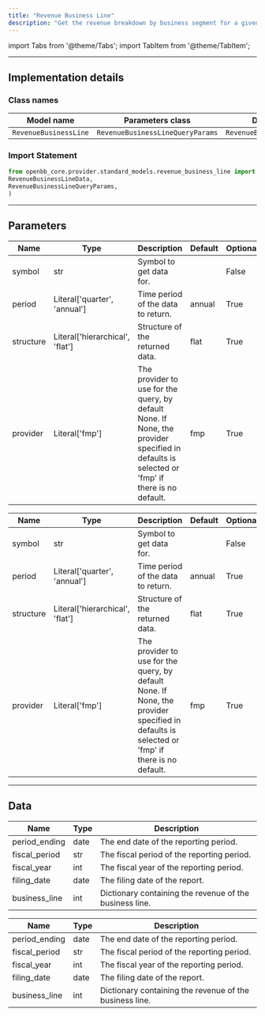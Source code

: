 ```yaml
---
title: "Revenue Business Line"
description: "Get the revenue breakdown by business segment for a given company over time"
---
```


<!-- markdownlint-disable MD012 MD031 MD033 -->

import Tabs from '@theme/Tabs';
import TabItem from '@theme/TabItem';

---

## Implementation details

### Class names

| Model name | Parameters class | Data class |
| ---------- | ---------------- | ---------- |
| `RevenueBusinessLine` | `RevenueBusinessLineQueryParams` | `RevenueBusinessLineData` |

### Import Statement

```python
from openbb_core.provider.standard_models.revenue_business_line import (
RevenueBusinessLineData,
RevenueBusinessLineQueryParams,
)
```

---

## Parameters

<Tabs>

<TabItem value='standard' label='standard'>

| Name | Type | Description | Default | Optional |
| ---- | ---- | ----------- | ------- | -------- |
| symbol | str | Symbol to get data for. |  | False |
| period | Literal['quarter', 'annual'] | Time period of the data to return. | annual | True |
| structure | Literal['hierarchical', 'flat'] | Structure of the returned data. | flat | True |
| provider | Literal['fmp'] | The provider to use for the query, by default None. If None, the provider specified in defaults is selected or 'fmp' if there is no default. | fmp | True |
</TabItem>

<TabItem value='fmp' label='fmp'>

| Name | Type | Description | Default | Optional |
| ---- | ---- | ----------- | ------- | -------- |
| symbol | str | Symbol to get data for. |  | False |
| period | Literal['quarter', 'annual'] | Time period of the data to return. | annual | True |
| structure | Literal['hierarchical', 'flat'] | Structure of the returned data. | flat | True |
| provider | Literal['fmp'] | The provider to use for the query, by default None. If None, the provider specified in defaults is selected or 'fmp' if there is no default. | fmp | True |
</TabItem>

</Tabs>

---

## Data

<Tabs>

<TabItem value='standard' label='standard'>

| Name | Type | Description |
| ---- | ---- | ----------- |
| period_ending | date | The end date of the reporting period. |
| fiscal_period | str | The fiscal period of the reporting period. |
| fiscal_year | int | The fiscal year of the reporting period. |
| filing_date | date | The filing date of the report. |
| business_line | int | Dictionary containing the revenue of the business line. |
</TabItem>

<TabItem value='fmp' label='fmp'>

| Name | Type | Description |
| ---- | ---- | ----------- |
| period_ending | date | The end date of the reporting period. |
| fiscal_period | str | The fiscal period of the reporting period. |
| fiscal_year | int | The fiscal year of the reporting period. |
| filing_date | date | The filing date of the report. |
| business_line | int | Dictionary containing the revenue of the business line. |
</TabItem>

</Tabs>

